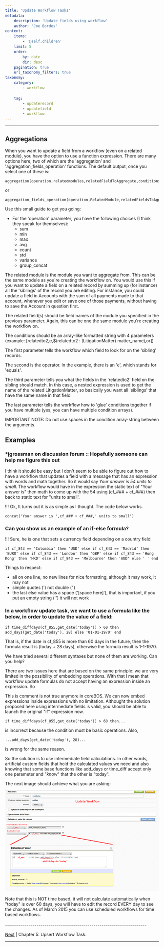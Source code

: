 ```yaml
---
title: 'Update Workflow Tasks'
metadata:
    description: 'Update fields using workflow'
    author: 'Joe Bordes'
content:
    items:
        - '@self.children'
    limit: 5
    order:
        by: date
        dir: desc
    pagination: true
    url_taxonomy_filters: true
taxonomy:
    category:
        - workflow
        
    tag:
        - updaterecord
        - updatefield
        - workflow
---
```

---

Aggregations
------------

When you want to update a field from a workflow (even on a related
module), you have the option to use a function expression. There are
many options here, two of which are the 'aggregation' and
'aggregation\_fields\_operation' functions. The default output, once you
select one of these is:

    aggregation(operation,relatedmodules,relatedFieldToAggregate,conditions)

or

    aggregation_fields_operation(operation,RelatedModule,relatedFieldsToAggregateWithOperation,conditions)

Use this small guide to get you going:

-   For the 'operation' parameter, you have the following choices (I
    think they speak for themselves):
    -   sum
    -   min
    -   max
    -   avg
    -   count
    -   std
    -   variance
    -   group\_concat

The related module is the module you want to aggregate from. This can be
the same module as you're creating the workflow on. You would use this
if you want to update a field on a related record by summing up (for
instance) all the 'siblings' of the record you are editing. For
instance, you could update a field in Accounts with the sum of all
payments made to that account, whenever you edit or save one of those
payments, without having to save the Account in question first.

The related field(s) should be field names of the module you specified
in the previous parameter. Again, this can be one the same module you're
creating the workflow on.

The conditions should be an array-like formatted string with 4
parameters (example: \[relatedto2,e,$(relatedto2 : (LitigationMatter)
matter\_name),or\])

The first parameter tells the workflow which field to look for on the
'sibling' records.

The second is the operator. In the example, there is an 'e', which
stands for 'equals'.

The third parameter tells you what the fields in the 'relatedto2' field
on the sibling should match. In this case, a nested expression is used
to get the name of the related LitigationMatter, so basically you want
all 'siblings' that have the same name in that field

The last parameter tells the workflow how to 'glue' conditions together
if you have multiple (yes, you can have multiple condition arrays).

<div class="notices red">
IMPORTANT NOTE: Do not use spaces in the condition array-string between the arguments.
</div>

Examples
--------

### ***jgrossman** on discussion forum :: Hopefully someone can help me figure this out

I think it should be easy but I don't seem to be able to figure out how
to have a workflow that updates a field with a message that has an
expression with words and math together. So it would say *Your answer is
54 units to small*. The workflow would have in the expression the static
text of "Your answer is" then math to come up with the 54 using
(cf\_\#\#\# + cf\_\#\#\#) then back to static text for "units to small'.

!!! Ok, It turns out it is as simple as I thought. The code below works.

    concat('Your answer is ',cf_### + cf_###,' units to small')

###  Can you show us an example of an if-else formula?

!!! Sure, he is one that sets a currency field depending on a country field

    if cf_843 == 'Colombia' then 'USD' else if cf_843 == 'Madrid' then 'EURO' else if cf_843 == 'London' then 'GBP' else if cf_843 == 'Hong Kong' then 'HKD' else if cf_843 == 'Melbourne' then 'AUD' else ' ' end

Things to respect:

-   all on one line, no new lines for nice formatting, although it may
    work, it may not
-   simple quotes (') not double (")
-   the last else value has a space ('\[space here\]'), that is
    important, if you put an empty string ('') it will not work

### In a workflow update task, we want to use a formula like the below, in order to update the value of a field:

    if time_diffdays(cf_855,get_date('today')) > 60 then add_days(get_date('today'), 28) else '01-01-1970' end


That is, if the date in cf\_855 is more than 60 days in the future, then
the formula result is (today + 28 days), otherwise the formula result is
1-1-1970.

We have tried several different syntaxes but none of them are working.
Can you help?


There are two issues here that are based on the same principle: we are very limited in the possibility of embedding operations. With that I mean that workflow update formulas do not accept having an expression
inside an expression. So

<div class="notices red">
This is comment is not true anymore in coreBOS. We can now embed expressions inside expressions with no limitation. Althought the solution proposed here using intermediate fields is valid, you should be able to launch the original "if" expression now. </div>

    if time_diffdays(cf_855,get_date('today')) > 60 then...

is incorrect because the condition must be basic operations. Also,

    ...add_days(get_date('today'), 28)...

is wrong for the same reason.

So the solution is to use intermediate field calculations. In other
words, artificial custom fields that hold the calculated values we need
and also knowing that some base functions like add\_days or time\_diff
accept only one parameter and "*know*" that the other is "today".

The next image should achieve what you are asking:

![](calcwf.png?width=100%)


<div class="notices red">
Note that this is NOT time based, it will not calculate automatically when "today" is over 60 days, you will have to edit the record EVERY day to see the changes. As of March 2015 you can use scheduled workflows for time based workflows.
</div>


<br>
------------------------------------------------------------------------

[Next](../07.upsert_workflows) | Chapter 5: Upsert Workflow Task.

------------------------------------------------------------------------